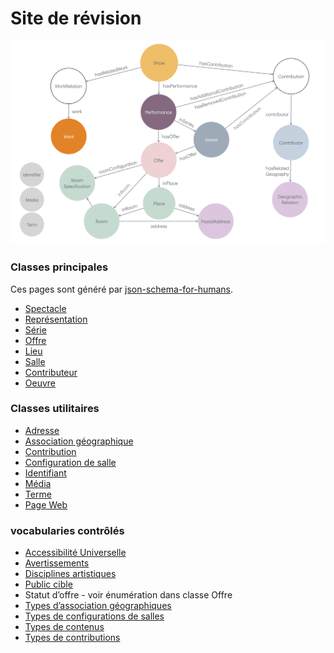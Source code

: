 # Site de révision


![](images/modele.png)


### Classes principales
Ces pages sont généré par [json-schema-for-humans](https://github.com/coveooss/json-schema-for-humans). 
- [Spectacle](spectacle.html)
- [Représentation](représentation.html)
- [Série](série.html)
- [Offre](offre.html)
- [Lieu](lieu.html)
- [Salle](salle.html)
- [Contributeur](contributeur.html)
- [Oeuvre](oeuvre.html)

### Classes utilitaires
- [Adresse](utilities/postal_address.html)
- [Association géographique](utilities/geographic_relation.html)
- [Contribution](utilities/contribution.html)
- [Configuration de salle](utilities/room_specification.html)
- [Identifiant](utilities/identifier.html)
- [Média](utilities/media.html)
- [Terme](utilities/term.html)
- [Page Web](utilities/web_page.html)

### vocabularies contrôlés
- [Accessibilité Universelle](vocabularies/accessibilitéUniversellesTermes.skos.html)
- [Avertissements](vocabularies/avertissement.skos.html)
- [Disciplines artistiques](vocabularies/disciplines-asq.html)
- [Public cible](vocabularies/publicCible.skos.html)
- Statut d’offre - voir énumération dans classe Offre
- [Types d’association géographiques](vocabularies/associationGéographiqueType.skos.html)
- [Types de configurations de salles](vocabularies/configurationSalleTermes.skos.html)
- [Types de contenus](vocabularies/contenusType.skos.html)
- [Types de contributions](vocabularies/contributionType.skos.html)








